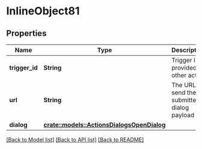 # InlineObject81

## Properties

Name | Type | Description | Notes
------------ | ------------- | ------------- | -------------
**trigger_id** | **String** | Trigger ID provided by other action | 
**url** | **String** | The URL to send the submitted dialog payload to | 
**dialog** | [**crate::models::ActionsDialogsOpenDialog**](_actions_dialogs_open_dialog.md) |  | 

[[Back to Model list]](../README.md#documentation-for-models) [[Back to API list]](../README.md#documentation-for-api-endpoints) [[Back to README]](../README.md)


